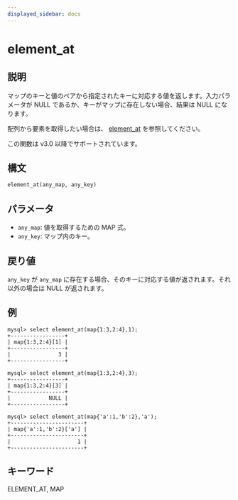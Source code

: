 ```yaml
---
displayed_sidebar: docs
---
```


# element_at

## 説明

マップのキーと値のペアから指定されたキーに対応する値を返します。入力パラメータが NULL であるか、キーがマップに存在しない場合、結果は NULL になります。

配列から要素を取得したい場合は、 [element_at](../array-functions/element_at.md) を参照してください。

この関数は v3.0 以降でサポートされています。

## 構文

```Haskell
element_at(any_map, any_key)
```

## パラメータ

- `any_map`: 値を取得するための MAP 式。
- `any_key`: マップ内のキー。

## 戻り値

`any_key` が `any_map` に存在する場合、そのキーに対応する値が返されます。それ以外の場合は NULL が返されます。

## 例

```plain text
mysql> select element_at(map{1:3,2:4},1);
+-----------------+
| map{1:3,2:4}[1] |
+-----------------+
|               3 |
+-----------------+

mysql> select element_at(map{1:3,2:4},3);
+-----------------+
| map{1:3,2:4}[3] |
+-----------------+
|            NULL |
+-----------------+

mysql> select element_at(map{'a':1,'b':2},'a');
+-----------------------+
| map{'a':1,'b':2}['a'] |
+-----------------------+
|                     1 |
+-----------------------+
```

## キーワード

ELEMENT_AT, MAP